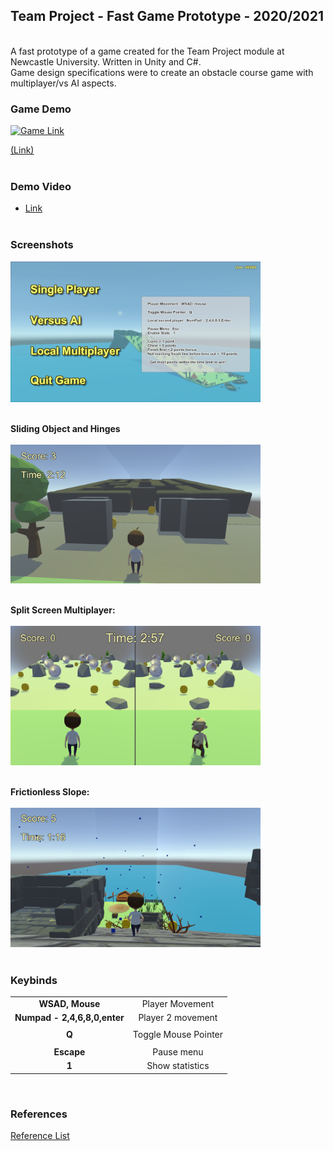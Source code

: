 ## Team Project - Fast Game Prototype - 2020/2021
<br />
A fast prototype of a game created for the Team Project module at Newcastle University. Written in Unity and C#.<br />
Game design specifications were to create an obstacle course game with multiplayer/vs AI aspects.
<br />


### Game Demo
<a href = "https://akeilee.github.io/Team-Project-Game-Prototype/"><img src="https://github.com/Akeilee/Team-Project-Game-Prototype/blob/main/Screenshot/gifgameplay.gif" alt = "Game Link" width = "250"></a>

[(Link)](https://akeilee.github.io/Team-Project-Game-Prototype/)<br /><br />


### Demo Video
- [Link](https://youtu.be/OEXpDLsSErM)
<br /><br />


### Screenshots
<a name = "menu"><img src="https://github.com/Akeilee/Team-Project-Game-Prototype/blob/main/Screenshot/Thumbnail.png" width = "400"></a> <br /><br />

**Sliding Object and Hinges**<br /><br />
<a name = "stateobjects"><img src="https://github.com/Akeilee/Team-Project-Game-Prototype/blob/main/Screenshot/stateObjects.png" width = "400"></a> <br /><br />

**Split Screen Multiplayer:**<br /><br />
<a name = "multiplayer"><img src="https://github.com/Akeilee/Team-Project-Game-Prototype/blob/main/Screenshot/splitScreen.png" width = "400"></a> <br /><br />

**Frictionless Slope:**<br /><br />
<a name = "slope"><img src="https://github.com/Akeilee/Team-Project-Game-Prototype/blob/main/Screenshot/frictionlessSlope.png" width = "400"></a> <br /><br />

### Keybinds
| | |
| :---: | :---: |
|**WSAD, Mouse**| Player Movement |
|**Numpad - 2,4,6,8,0,enter**| Player 2 movement|
| | |
|**Q**|Toggle Mouse Pointer|
| | |
|**Escape**| Pause menu |
|**1**| Show statistics |
<br />


### References
[Reference List](https://github.com/Akeilee/Team-Project-Game-Prototype/blob/main/Screenshot/ReferenceList.txt)
